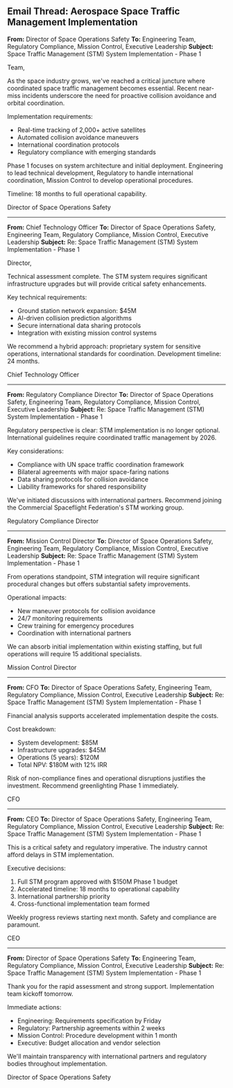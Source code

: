 ## Email Thread: Aerospace Space Traffic Management Implementation

**From:** Director of Space Operations Safety
**To:** Engineering Team, Regulatory Compliance, Mission Control, Executive Leadership
**Subject:** Space Traffic Management (STM) System Implementation - Phase 1

Team,

As the space industry grows, we've reached a critical juncture where coordinated space traffic management becomes essential. Recent near-miss incidents underscore the need for proactive collision avoidance and orbital coordination.

Implementation requirements:
- Real-time tracking of 2,000+ active satellites
- Automated collision avoidance maneuvers
- International coordination protocols
- Regulatory compliance with emerging standards

Phase 1 focuses on system architecture and initial deployment. Engineering to lead technical development, Regulatory to handle international coordination, Mission Control to develop operational procedures.

Timeline: 18 months to full operational capability.

Director of Space Operations Safety

---

**From:** Chief Technology Officer
**To:** Director of Space Operations Safety, Engineering Team, Regulatory Compliance, Mission Control, Executive Leadership
**Subject:** Re: Space Traffic Management (STM) System Implementation - Phase 1

Director,

Technical assessment complete. The STM system requires significant infrastructure upgrades but will provide critical safety enhancements.

Key technical requirements:
- Ground station network expansion: $45M
- AI-driven collision prediction algorithms
- Secure international data sharing protocols
- Integration with existing mission control systems

We recommend a hybrid approach: proprietary system for sensitive operations, international standards for coordination. Development timeline: 24 months.

Chief Technology Officer

---

**From:** Regulatory Compliance Director
**To:** Director of Space Operations Safety, Engineering Team, Regulatory Compliance, Mission Control, Executive Leadership
**Subject:** Re: Space Traffic Management (STM) System Implementation - Phase 1

Regulatory perspective is clear: STM implementation is no longer optional. International guidelines require coordinated traffic management by 2026.

Key considerations:
- Compliance with UN space traffic coordination framework
- Bilateral agreements with major space-faring nations
- Data sharing protocols for collision avoidance
- Liability frameworks for shared responsibility

We've initiated discussions with international partners. Recommend joining the Commercial Spaceflight Federation's STM working group.

Regulatory Compliance Director

---

**From:** Mission Control Director
**To:** Director of Space Operations Safety, Engineering Team, Regulatory Compliance, Mission Control, Executive Leadership
**Subject:** Re: Space Traffic Management (STM) System Implementation - Phase 1

From operations standpoint, STM integration will require significant procedural changes but offers substantial safety improvements.

Operational impacts:
- New maneuver protocols for collision avoidance
- 24/7 monitoring requirements
- Crew training for emergency procedures
- Coordination with international partners

We can absorb initial implementation within existing staffing, but full operations will require 15 additional specialists.

Mission Control Director

---

**From:** CFO
**To:** Director of Space Operations Safety, Engineering Team, Regulatory Compliance, Mission Control, Executive Leadership
**Subject:** Re: Space Traffic Management (STM) System Implementation - Phase 1

Financial analysis supports accelerated implementation despite the costs.

Cost breakdown:
- System development: $85M
- Infrastructure upgrades: $45M
- Operations (5 years): $120M
- Total NPV: $180M with 12% IRR

Risk of non-compliance fines and operational disruptions justifies the investment. Recommend greenlighting Phase 1 immediately.

CFO

---

**From:** CEO
**To:** Director of Space Operations Safety, Engineering Team, Regulatory Compliance, Mission Control, Executive Leadership
**Subject:** Re: Space Traffic Management (STM) System Implementation - Phase 1

This is a critical safety and regulatory imperative. The industry cannot afford delays in STM implementation.

Executive decisions:
1. Full STM program approved with $150M Phase 1 budget
2. Accelerated timeline: 18 months to operational capability
3. International partnership priority
4. Cross-functional implementation team formed

Weekly progress reviews starting next month. Safety and compliance are paramount.

CEO

---

**From:** Director of Space Operations Safety
**To:** Engineering Team, Regulatory Compliance, Mission Control, Executive Leadership
**Subject:** Re: Space Traffic Management (STM) System Implementation - Phase 1

Thank you for the rapid assessment and strong support. Implementation team kickoff tomorrow.

Immediate actions:
- Engineering: Requirements specification by Friday
- Regulatory: Partnership agreements within 2 weeks
- Mission Control: Procedure development within 1 month
- Executive: Budget allocation and vendor selection

We'll maintain transparency with international partners and regulatory bodies throughout implementation.

Director of Space Operations Safety
